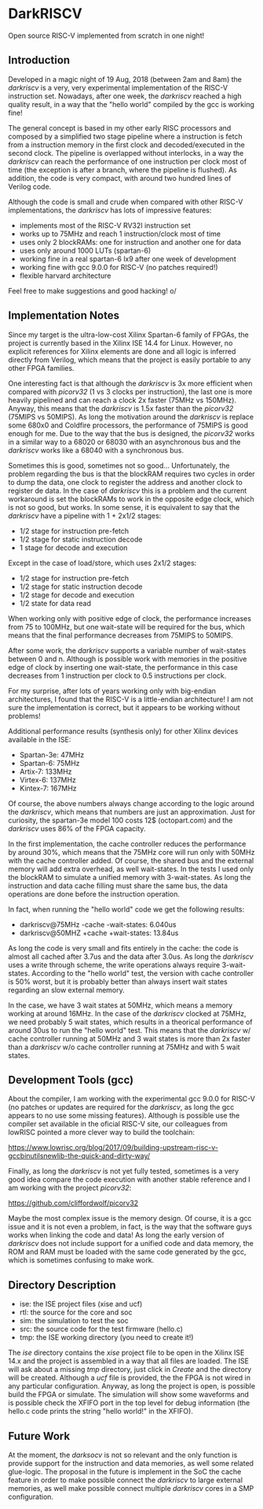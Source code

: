 # DarkRISCV
Open source RISC-V implemented from scratch in one night!

## Introduction

Developed in a magic night of 19 Aug, 2018 (between 2am and 8am) the
*darkriscv* is a very, very experimental implementation of the RISC-V
instruction set. Nowadays, after one week, the *darkriscv* reached a high
quality result, in a way that the "hello world" compiled by the gcc is 
working fine!

The general concept is based in my other early RISC processors and composed 
by a simplified two stage pipeline where a instruction is fetch from a
instruction memory in the first clock and decoded/executed in the second
clock. The pipeline is overlapped without interlocks, in a way the
*darkriscv* can reach the performance of one instruction per clock most of
time (the exception is after a branch, where the pipeline is flushed).  As
addition, the code is very compact, with around two hundred lines of Verilog
code.

Although the code is small and crude when compared with other RISC-V
implementations, the *darkriscv* has lots of impressive features:

- implements most of the RISC-V RV32I instruction set
- works up to 75MHz and reach 1 instruction/clock most of time
- uses only 2 blockRAMs: one for instruction and another one for data
- uses only around 1000 LUTs (spartan-6)
- working fine in a real spartan-6 lx9 after one week of development
- working fine with gcc 9.0.0 for RISC-V (no patches required!)
- flexible harvard architecture

Feel free to make suggestions and good hacking! o/

## Implementation Notes

Since my target is the ultra-low-cost Xilinx Spartan-6 family of FPGAs, the
project is currently based in the Xilinx ISE 14.4 for Linux.  However, no
explicit references for Xilinx elements are done and all logic is inferred
directly from Verilog, which means that the project is easily portable to
any other FPGA families.

One interesting fact is that although the *darkriscv* is 3x more efficient
when compared with *picorv32* (1 vs 3 clocks per instruction), the last one
is more heavily pipelined and can reach a clock 2x faster (75MHz vs 150MHz). 
Anyway, this means that the *darkriscv* is 1.5x faster than the *picorv32*
(75MIPS vs 50MIPS).  As long the motivation around the *darkriscv* is
replace some 680x0 and Coldfire processors, the performance of 75MIPS is
good enough for me. Due to the way that the bus is designed, the *picorv32*
works in a similar way to a 68020 or 68030 with an asynchronous bus and the
*darkriscv* works like a 68040 with a synchronous bus. 

Sometimes this is good, sometimes not so good...  Unfortunately, the problem
regarding the bus is that the blockRAM requires two cycles in order to dump
the data, one clock to register the address and another clock to register de
data. In the case of *darkriscv* this is a problem and the current
workaround is set the blockRAMs to work in the opposite edge clock, which is
not so good, but works. In some sense, it is equivalent to say that the 
*darkriscv* have a pipeline with 1 + 2x1/2 stages:

- 1/2 stage for instruction pre-fetch
- 1/2 stage for static instruction decode
- 1 stage for decode and execution

Except in the case of load/store, which uses 2x1/2 stages:

- 1/2 stage for instruction pre-fetch
- 1/2 stage for static instruction decode
- 1/2 stage for decode and execution
- 1/2 state for data read

When working only with positive edge of clock, the performance increases 
from 75 to 100MHz, but one wait-state will be required for the bus, which means
that the final performance decreases from 75MIPS to 50MIPS.

After some work, the *darkriscv* supports a variable number of wait-states
between 0 and n. Although is possible work with memories in the positive
edge of clock by inserting one wait-state, the performance in this case
decreases from 1 instruction per clock to 0.5 instructions per clock.

For my surprise, after lots of years working only with big-endian
architectures, I found that the RISC-V is a little-endian architecture!  I
am not sure the implementation is correct, but it appears to be working
without problems!

Additional performance results (synthesis only) for other Xilinx
devices available in the ISE:

- Spartan-3e:	47MHz
- Spartan-6: 	75MHz
- Artix-7: 	133MHz
- Virtex-6: 	137MHz
- Kintex-7: 	167MHz

Of course, the above numbers always change according to the logic around the
*darkriscv*, which means that numbers are just an approximation. Just for
curiosity, the spartan-3e model 100 costs 12$ (octopart.com) and the
*darkriscv* uses 86% of the FPGA capacity.

In the first implementation, the cache controller reduces the performance by
around 30%, which means that the 75MHz core will run only with 50MHz with
the cache controller added. Of course, the shared bus and the external
memory will add extra overhead, as well wait-states. In the tests I used
only the blockRAM to simulate a unified memory with 3-wait-states. As long
the instruction and data cache filling must share the same bus, the data
operations are done before the instruction operation. 

In fact, when running the "hello world" code we get the following results:

- darkriscv@75MHz -cache -wait-states: 6.040us
- darkriscv@50MHZ +cache +wait-states: 13.84us

As long the code is very small and fits entirely in the cache: the code is
almost all cached after 3.7us and the data after 3.0us. As long the
*darkriscv* uses a write through scheme, the write operations always
require 3-wait-states. According to the "hello world" test, the version with
cache controller is 50% worst, but it is probably better than always insert
wait states regarding an slow external memory.

In the case, we have 3 wait states at 50MHz, which means a memory working
at around 16MHz. In the case of the *darkriscv* clocked at 75MHz, we need
probably 5 wait states, which results in a theorical performance of around 30us
to run the "hello world" test. This means that the *darkriscv* w/ cache
controller running at 50MHz and 3 wait states is more than 2x faster than a
*darkriscv* w/o cache controller running at 75MHz and with 5 wait states.

## Development Tools (gcc)

About the compiler, I am working with the experimental gcc 9.0.0 for RISC-V
(no patches or updates are required for the *darkriscv*, as long the gcc
appears to no use some missing features).  Although is possible use the
compiler set available in the oficial RISC-V site, our colleagues from
lowRISC pointed a more clever way to build the toolchain:

https://www.lowrisc.org/blog/2017/09/building-upstream-risc-v-gccbinutilsnewlib-the-quick-and-dirty-way/

Finally, as long the *darkriscv* is not yet fully tested, sometimes is a
very good idea compare the code execution with another stable reference and
I am working with the project *picorv32*:

https://github.com/cliffordwolf/picorv32

Maybe the most complex issue is the memory design. Of course, it is a gcc
issue and it is not even a problem, in fact, is the way that the software
guys works when linking the code and data! As long the early version of
*darkriscv* does not include support for a unified code and data memory,
the ROM and RAM must be loaded with the same code generated by the gcc,
which is sometimes confusing to make work.

## Directory Description

- ise: the ISE project files (xise and ucf)
- rtl: the source for the core and soc
- sim: the simulation to test the soc
- src: the source code for the test firmware (hello.c)
- tmp: the ISE working directory (you need to create it!)

The *ise* directory contains the *xise* project file to be open in the Xilinx
ISE 14.x and the project is assembled in a way that all files are loaded. 
The ISE will ask about a missing *tmp* directory, just click in *Create* and
the directory will be created.  Although a *ucf* file is provided, the the
FPGA is not wired in any particular configuration.  Anyway, as long the
project is open, is possible build the FPGA or simulate.  The simulation
will show some waveforms and is possible check the XFIFO port in the top
level for debug information (the hello.c code prints the string "hello
world!" in the XFIFO).

## Future Work

At the moment, the *darksocv* is not so relevant and the only function is
provide support for the instruction and data memories, as well some related
glue-logic. The proposal in the future is implement in the SoC the cache
feature in order to make possible connect the *darkriscv* to large external
memories, as well make possible connect multiple *darkriscv* cores in a SMP
configuration.
